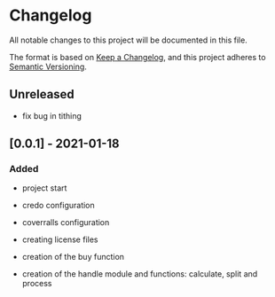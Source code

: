 # Changelog
All notable changes to this project will be documented in this file.

The format is based on [Keep a Changelog](https://keepachangelog.com/en/1.0.0/),
and this project adheres to [Semantic Versioning](https://semver.org/spec/v2.0.0.html).

## Unreleased

- fix bug in tithing


## [0.0.1] - 2021-01-18
### Added

- project start

- credo configuration

- coverralls configuration

- creating license files

- creation of the buy function

- creation of the handle module and functions: calculate, split and process
